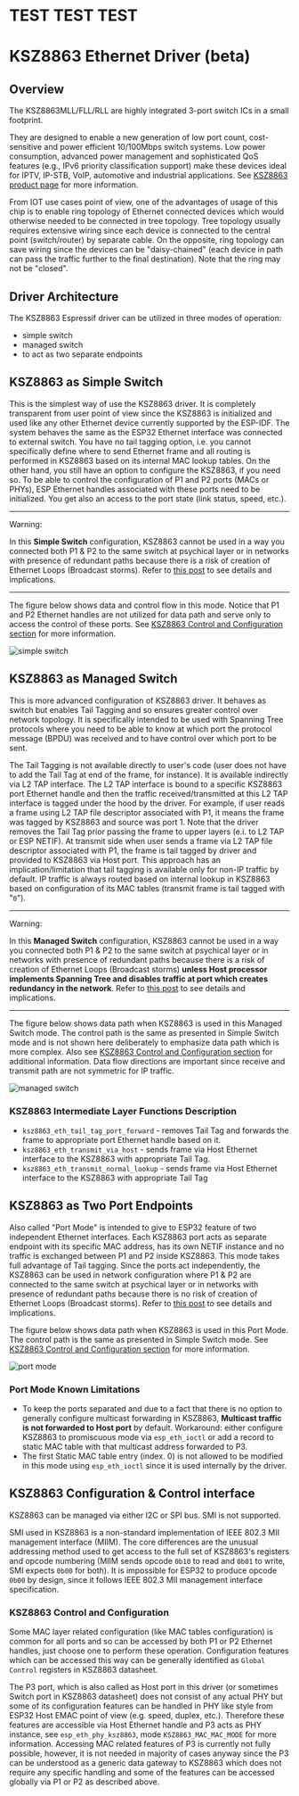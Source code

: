 # TEST TEST TEST

# KSZ8863 Ethernet Driver (beta)

## Overview

The KSZ8863MLL/FLL/RLL are highly integrated 3-port switch ICs in a small footprint.

They are designed to enable a new generation of low port count, cost-sensitive and power efficient 10/100Mbps switch systems. Low power consumption, advanced power management and sophisticated QoS features (e.g., IPv6 priority classification support) make these devices ideal for IPTV, IP-STB, VoIP, automotive and industrial applications. See [KSZ8863 product page](https://www.microchip.com/en-us/product/KSZ8863) for more information.

From IOT use cases point of view, one of the advantages of usage of this chip is to enable ring topology of Ethernet connected devices which would otherwise needed to be connected in tree topology. Tree topology usually requires extensive wiring since each device is connected to the central point (switch/router) by separate cable. On the opposite, ring topology can save wiring since the devices can be "daisy-chained" (each device in path can pass the traffic further to the final destination). Note that the ring may not be "closed".

## Driver Architecture

The KSZ8863 Espressif driver can be utilized in three modes of operation:
- simple switch
- managed switch
- to act as two separate endpoints

## KSZ8863 as Simple Switch

This is the simplest way of use the KSZ8863 driver. It is completely transparent from user point of view since the KSZ8863 is initialized and used like any other Ethernet device currently supported by the ESP-IDF. The system behaves the same as the ESP32 Ethernet interface was connected to external switch. You have no tail tagging option, i.e. you cannot specifically define where to send Ethernet frame and all routing is performed in KSZ8863 based on its internal MAC lookup tables. On the other hand, you still have an option to configure the KSZ8863, if you need so. To be able to control the configuration of P1 and P2 ports (MACs or PHYs), ESP Ethernet handles associated with these ports need to be initialized. You get also an access to the port state (link status, speed, etc.).

---

Warning:

In this **Simple Switch** configuration, KSZ8863 cannot be used in a way you connected both P1 & P2 to the same switch at psychical layer or in networks with presence of redundant paths because there is a risk of creation of Ethernet Loops (Broadcast storms). Refer to [this post](https://www.networkacademy.io/ccna/ethernet/an-switching-redundant-links) to see details and implications.

---

The figure below shows data and control flow in this mode. Notice that P1 and P2 Ethernet handles are not utilized for data path and serve only to access the control of these ports. See [KSZ8863 Control and Configuration section](#ksz8863-control-and-configuration) for more information.

![simple switch](docs/simpleswitch.png)

## KSZ8863 as Managed Switch

This is more advanced configuration of KSZ8863 driver. It behaves as switch but enables Tail Tagging and so ensures greater control over network topology. It is specifically intended to be used with Spanning Tree protocols where you need to be able to know at which port the protocol message (BPDU) was received and to have control over which port to be sent.

The Tail Tagging is not available directly to user's code (user does not have to add the Tail Tag at end of the frame, for instance). It is available indirectly via L2 TAP interface. The L2 TAP interface is bound to a specific KSZ8863 port Ethernet handle and then the traffic received/transmitted at this L2 TAP interface is tagged under the hood by the driver. For example, if user reads a frame using L2 TAP file descriptor associated with P1, it means the frame was tagged by KSZ8863 and source was port 1. Note that the driver removes the Tail Tag prior passing the frame to upper layers (e.i. to L2 TAP or ESP NETIF). At transmit side when user sends a frame via L2 TAP file descriptor associated with P1, the frame is tail tagged by driver and provided to KSZ8863 via Host port. This approach has an implication/limitation that tail tagging is available only for non-IP traffic by default. IP traffic is always routed based on internal lookup in KSZ8863 based on configuration of its MAC tables (transmit frame is tail tagged with "`0`").

---

Warning:

In this **Managed Switch** configuration, KSZ8863 cannot be used in a way you connected both P1 & P2 to the same switch at psychical layer or in networks with presence of redundant paths because there is a risk of creation of Ethernet Loops (Broadcast storms) **unless Host processor implements Spanning Tree and disables traffic at port which creates redundancy in the network**. Refer to [this post](https://www.networkacademy.io/ccna/ethernet/an-switching-redundant-links) to see details and implications.

---

The figure below shows data path when KSZ8863 is used in this Managed Switch mode. The control path is the same as presented in Simple Switch mode and is not shown here deliberately to emphasize data path which is more complex. Also see [KSZ8863 Control and Configuration section](#ksz8863-control-and-configuration) for additional information. Data flow directions are important since receive and transmit path are not symmetric for IP traffic.

![managed switch](docs/switchmode.png)

### KSZ8863 Intermediate Layer Functions Description

- `ksz8863_eth_tail_tag_port_forward` - removes Tail Tag and forwards the frame to appropriate port Ethernet handle based on it.
- `ksz8863_eth_transmit_via_host` - sends frame via Host Ethernet interface to the KSZ8863 with appropriate Tail Tag.
- `ksz8863_eth_transmit_normal_lookup` - sends frame via Host Ethernet interface to the KSZ8863 with appropriate Tail Tag


## KSZ8863 as Two Port Endpoints

Also called "Port Mode" is intended to give to ESP32 feature of two independent Ethernet interfaces. Each KSZ8863 port acts as separate endpoint with its specific MAC address, has its own NETIF instance and no traffic is exchanged between P1 and P2 inside KSZ8863. This mode takes full advantage of Tail tagging. Since the ports act independently, the KSZ8863 can be used in network configuration where P1 & P2 are connected to the same switch at psychical layer or in networks with presence of redundant paths because there is no risk of creation of Ethernet Loops (Broadcast storms). Refer to [this post](https://www.networkacademy.io/ccna/ethernet/an-switching-redundant-links) to see details and implications.

The figure below shows data path when KSZ8863 is used in this Port Mode. The control path is the same as presented in Simple Switch mode. See [KSZ8863 Control and Configuration section](#ksz8863-control-and-configuration) for more information.

![port mode](docs/portmode.png)


### Port Mode Known Limitations

- To keep the ports separated and due to a fact that there is no option to generally configure multicast forwarding in KSZ8863, **Multicast traffic is not forwarded to Host port** by default. Workaround: either configure KSZ8863 to promiscuous mode via ``esp_eth_ioctl`` or add a record to static MAC table with that multicast address forwarded to P3.
- The first Static MAC table entry (index. 0) is not allowed to be modified in this mode using ``esp_eth_ioctl`` since it is used internally by the driver.

## KSZ8863 Configuration & Control interface

KSZ8863 can be managed via either I2C or SPI bus. SMI is not supported.

SMI used in KSZ8863 is a non-standard implementation of IEEE 802.3 MII management interface (MIIM). The core differences are the unusual addressing method used to get access to the full set of KSZ8863's registers and opcode numbering (MIIM sends opcode `0b10` to read and `0b01` to write, SMI expects `0b00` for both). It is impossible for ESP32 to produce opcode `0b00` by design, since it follows IEEE 802.3 MII management interface specification.

### KSZ8863 Control and Configuration

Some MAC layer related configuration (like MAC tables configuration) is common for all ports and so can be accessed by both P1 or P2 Ethernet handles, just choose one to perform these operation. Configuration features which can be accessed this way can be generally identified as `Global Control` registers in KSZ8863 datasheet.

The P3 port, which is also called as Host port in this driver (or sometimes Switch port in KSZ8863 datasheet) does not consist of any actual PHY but some of its configuration features can be handled in PHY like style from ESP32 Host EMAC point of view (e.g. speed, duplex, etc.). Therefore these features are accessible via Host Ethernet handle and P3 acts as PHY instance, see `esp_eth_phy_ksz8863`, mode `KSZ8863_MAC_MAC_MODE` for more information. Accessing MAC related features of P3 is currently not fully possible, however, it is not needed in majority of cases anyway since the P3 can be understood as a generic data gateway to KSZ8863 which does not require any specific handling and some of the features can be accessed globally via P1 or P2 as described above.
